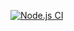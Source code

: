 [![Node.js CI](https://github.com/NonkululekoNooi/Registration-number-Web_Application/actions/workflows/node.js.yml/badge.svg)](https://github.com/NonkululekoNooi/Registration-number-Web_Application/actions/workflows/node.js.yml)